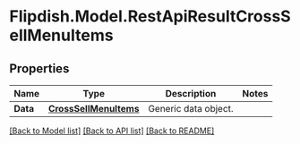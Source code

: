 # Flipdish.Model.RestApiResultCrossSellMenuItems
## Properties

Name | Type | Description | Notes
------------ | ------------- | ------------- | -------------
**Data** | [**CrossSellMenuItems**](CrossSellMenuItems.md) | Generic data object. | 

[[Back to Model list]](../README.md#documentation-for-models) [[Back to API list]](../README.md#documentation-for-api-endpoints) [[Back to README]](../README.md)


